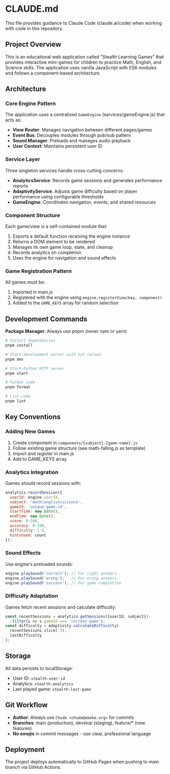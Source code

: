 # CLAUDE.md

This file provides guidance to Claude Code (claude.ai/code) when working with code in this repository.

## Project Overview

This is an educational web application called "Stealth Learning Games" that provides interactive mini-games for children to practice Math, English, and Science skills. The application uses vanilla JavaScript with ES6 modules and follows a component-based architecture.

## Architecture

### Core Engine Pattern
The application uses a centralized `GameEngine` (services/gameEngine.js) that acts as:
- **View Router**: Manages navigation between different pages/games
- **Event Bus**: Decouples modules through pub/sub pattern
- **Sound Manager**: Preloads and manages audio playback
- **User Context**: Maintains persistent user ID

### Service Layer
Three singleton services handle cross-cutting concerns:
- **AnalyticsService**: Records game sessions and generates performance reports
- **AdaptivityService**: Adjusts game difficulty based on player performance using configurable thresholds
- **GameEngine**: Coordinates navigation, events, and shared resources

### Component Structure
Each game/view is a self-contained module that:
1. Exports a default function receiving the engine instance
2. Returns a DOM element to be rendered
3. Manages its own game loop, state, and cleanup
4. Records analytics on completion
5. Uses the engine for navigation and sound effects

### Game Registration Pattern
All games must be:
1. Imported in main.js
2. Registered with the engine using `engine.registerView(key, component)`
3. Added to the `GAME_KEYS` array for random selection

## Development Commands

**Package Manager**: Always use pnpm (never npm or yarn)

```bash
# Install dependencies
pnpm install

# Start development server with hot reload
pnpm dev

# Start Python HTTP server
pnpm start

# Format code
pnpm format

# Lint code
pnpm lint
```

## Key Conventions

### Adding New Games
1. Create component in `components/{subject}-{game-name}.js`
2. Follow existing game structure (see math-falling.js as template)
3. Import and register in main.js
4. Add to GAME_KEYS array

### Analytics Integration
Games should record sessions with:
```javascript
analytics.recordSession({
  userId: engine.userId,
  subject: 'math|english|science',
  gameId: 'unique-game-id',
  startTime: new Date(),
  endTime: new Date(),
  score: 0-100,
  accuracy: 0-100,
  difficulty: 1-5,
  hintsUsed: count
});
```

### Sound Effects
Use engine's preloaded sounds:
```javascript
engine.playSound('correct'); // For right answers
engine.playSound('wrong');   // For wrong answers
engine.playSound('success'); // For game completion
```

### Difficulty Adaptation
Games fetch recent sessions and calculate difficulty:
```javascript
const recentSessions = analytics.getSessions({userId, subject})
  .filter(s => s.gameId === 'current-game');
const difficulty = adaptivity.calculateDifficulty(
  recentSessions.slice(-3),
  lastDifficulty
);
```

## Storage

All data persists to localStorage:
- User ID: `stealth-user-id`
- Analytics: `stealth-analytics`
- Last played game: `stealth-last-game`

## Git Workflow

- **Author**: Always use `Chude <chude@emeke.org>` for commits
- **Branches**: main (production), develop (staging), feature/* (new features)
- **No emojis** in commit messages - use clear, professional language

## Deployment

The project deploys automatically to GitHub Pages when pushing to main branch via GitHub Actions.